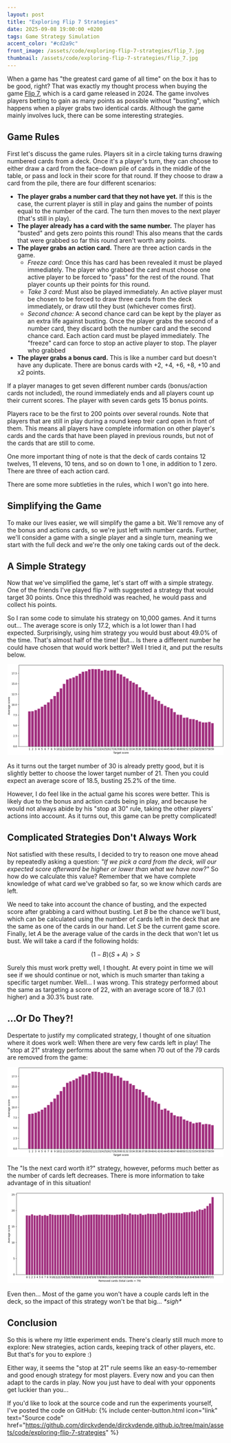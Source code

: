 ```yaml
---
layout: post
title: "Exploring Flip 7 Strategies"
date: 2025-09-08 19:00:00 +0200
tags: Game Strategy Simulation
accent_color: "#cd2a9c"
front_image: /assets/code/exploring-flip-7-strategies/flip_7.jpg
thumbnail: /assets/code/exploring-flip-7-strategies/flip_7.jpg
---
```


When a game has "the greatest card game of all time" on the box it has to be good, right? That was exactly my thought process when buying the game [Flip 7](https://boardgamegeek.com/boardgame/420087/flip-7), which is a card game released in 2024. The game involves players betting to gain as many points as possible without "busting", which happens when a player grabs two identical cards. Although the game mainly involves luck, there can be some interesting strategies.

## Game Rules

First let's discuss the game rules. Players sit in a circle taking turns drawing numbered cards from a deck. Once it's a player's turn, they can choose to either draw a card from the face-down pile of cards in the middle of the table, or pass and lock in their score for that round. If they choose to draw a card from the pile, there are four different scenarios:

- **The player grabs a number card that they not have yet.** If this is the case, the current player is still in play and gains the number of points equal to the number of the card. The turn then moves to the next player (that's still in play).
- **The player already has a card with the same number.** The player has "busted" and gets zero points this round! This also means that the cards that were grabbed so far this round aren't worth any points.
- **The player grabs an action card.** There are three action cards in the game.
    - *Freeze card:* Once this has card has been revealed it must be played immediately. The player who grabbed the card must choose one active player to be forced to "pass" for the rest of the round. That player counts up their points for this round.
    - *Take 3 card:* Must also be played immediately. An active player must be chosen to be forced to draw three cards from the deck immediately, or draw util they bust (whichever comes first).
    - *Second chance:* A second chance card can be kept by the player as an extra life against busting. Once the player grabs the second of a number card, they discard both the number card and the second chance card.
Each action card must be played immediately. The "freeze" card can force to stop an active player to stop. The player who grabbed 
- **The player grabs a bonus card.** This is like a number card but doesn't have any duplicate. There are bonus cards with +2, +4, +6, +8, +10 and x2 points.

If a player manages to get seven different number cards (bonus/action cards not included), the round immediately ends and all players count up their current scores. The player with seven cards gets 15 bonus points.

Players race to be the first to 200 points over several rounds. Note that players that are still in play during a round keep treir card open in front of them. This means all players have complete information on other player's cards and the cards that have been played in previous rounds, but not of the cards that are still to come.

One more important thing of note is that the deck of cards contains 12 twelves, 11 elevens, 10 tens, and so on down to 1 one, in addition to 1 zero. There are three of each action card.

There are some more subtleties in the rules, which I won't go into here.

## Simplifying the Game

To make our lives easier, we will simplify the game a bit. We'll remove any of the bonus and actions cards, so we're just left with number cards. Further, we'll consider a game with a single player and a single turn, meaning we start with the full deck and we're the only one taking cards out of the deck.

## A Simple Strategy

Now that we've simplified the game, let's start off with a simple strategy. One of the friends I've played flip 7 with suggested a strategy that would target 30 points. Once this thredhold was reached, he would pass and collect his points.

So I ran some code to simulate his strategy on 10,000 games. And it turns out... The average score is only 17.2, which is a lot lower than I had expected. Surprisingly, using him strategy you would bust about 49.0% of the time. That's almost half of the time! But... Is there a different number he could have chosen that would work better? Well I tried it, and put the results below.

![Targeting a specific score before passing](/assets/code/exploring-flip-7-strategies/target_n.png)

As it turns out the target number of 30 is already pretty good, but it is slightly better to choose the lower target number of 21. Then you could expect an average score of 18.5, busting 25.2% of the time.

However, I do feel like in the actual game his scores were better. This is likely due to the bonus and action cards being in play, and because he would not always abide by his "stop at 30" rule, taking the other players' actions into account. As it turns out, this game can be pretty complicated!

## Complicated Strategies Don't Always Work

Not satisfied with these results, I decided to try to reason one move ahead by repeatedly asking a question: *"If we pick a card from the deck, will our expected score afterward be higher or lower than what we have now?"* So how do we calculate this value? Remember that we have complete knowledge of what card we've grabbed so far, so we know which cards are left.

We need to take into account the chance of busting, and the expected score after grabbing a card without busting. Let $B$ be the chance we'll bust, which can be calculated using the number of cards left in the deck that are the same as one of the cards in our hand. Let $S$ be the current game score. Finally, let $A$ be the average value of the cards in the deck that won't let us bust. We will take a card if the following holds:

$$
    (1 - B) (S + A) > S
$$

Surely this must work pretty well, I thought. At every point in time we will see if we should continue or not, which is much smarter than taking a specific target number. Well... I was wrong. This strategy performed about the same as targeting a score of 22, with an average score of 18.7 (0.1 higher) and a 30.3% bust rate.

## ...Or Do They?!

Despertate to justify my complicated strategy, I thought of one situation where it does work well: When there are very few cards left in play! The "stop at 21" strategy performs about the same when 70 out of the 79 cards are removed from the game:

![Targeting a specific score before passing with 70 cards removed](/assets/code/exploring-flip-7-strategies/target_n_70_removed.png)

The "Is the next card worth it?" strategy, however, peforms much better as the number of cards left decreases. There is more information to take advantage of in this situation!

!["Is the next card worth it?" strategy with different numbers of cards removed](/assets/code/exploring-flip-7-strategies/is_next_move_worth_it.png)

Even then... Most of the game you won't have a couple cards left in the deck, so the impact of this strategy won't be that big... *\*sigh\**

## Conclusion

So this is where my little experiment ends. There's clearly still much more to explore: New strategies, action cards, keeping track of other players, etc. But that's for you to explore :)

Either way, it seems the "stop at 21" rule seems like an easy-to-remember and good enough strategy for most players. Every now and you can then adapt to the cards in play. Now you just have to deal with your opponents get luckier than you...

If you'd like to look at the source code and run the experiments yourself, I've posted the code on GitHub:
{% include center-button.html icon="link" text="Source code" href="https://github.com/dirckvdende/dirckvdende.github.io/tree/main/assets/code/exploring-flip-7-strategies" %}